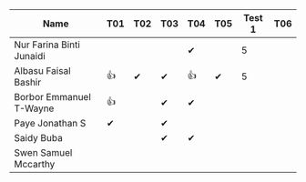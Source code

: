 |Name                              |T01 |T02 |T03 |T04 |T05 |Test 1 |T06 |
|----------------------------------|----|----|----|----|----|------ |----|
|Nur Farina Binti Junaidi          |    |    |    | ✔ |     | 5     |    |
|Albasu Faisal Bashir              | 👍 | ✔ | ✔  | 👍 | ✔ | 5      |    |
|Borbor Emmanuel T-Wayne           | 👍 |    | ✔  | ✔  |   |        |    |
|Paye Jonathan S                   | ✔  |    | ✔ |    |    |        |    |
|Saidy Buba                        |    |    | ✔ |  ✔ |    |       |    |
|Swen Samuel Mccarthy              |    |    |    |    |    |       |    |

